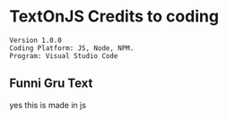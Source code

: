 # TextOnJS Credits to coding
```
Version 1.0.0
Coding Platform: JS, Node, NPM.
Program: Visual Studio Code
```
## Funni Gru Text
yes this is made in js

